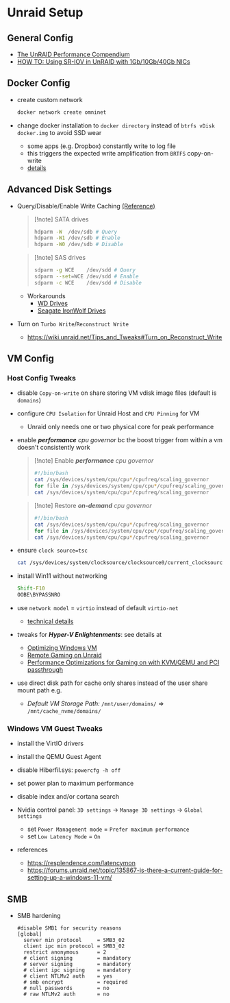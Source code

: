 # Unraid Setup

## General Config

- [The UnRAID Performance Compendium](https://github.com/teambvd/UnRAID-Performance-Compendium)
- [HOW TO: Using SR-IOV in UnRAID with 1Gb/10Gb/40Gb NICs](https://forums.unraid.net/topic/103323-how-to-using-sr-iov-in-unraid-with-1gb10gb40gb-network-interface-cards-nics/)

## Docker Config

- create custom network
  
  ```bash
  docker network create omninet
  ```

- change docker installation to `docker directory` instead of `btrfs vDisk docker.img` to avoid SSD wear
  
  - some apps (e.g. Dropbox) constantly write to log file
  - this triggers the expected write amplification from `BRTFS` copy-on-write
  - [details](https://forums.unraid.net/bug-reports/stable-releases/683-docker-image-huge-amount-of-unnecessary-writes-on-cache-r733/page/22/?tab=comments#comment-13653)

## Advanced Disk Settings

- Query/Disable/Enable Write Caching [(Reference)](https://forums.unraid.net/topic/72862-drive-write-speeds-really-slow-solved/?do=findComment&comment=670028)
  
   > 
   > \[!note\] SATA drives
   > 
   > ```bash
   > hdparm -W  /dev/sdb # Query 
   > hdparm -W1 /dev/sdb # Enable
   > hdparm -W0 /dev/sdb # Disable
   > ```
  
   > 
   > \[!note\] SAS drives
   > 
   > ```bash
   > sdparm -g WCE    /dev/sdd # Query 
   > sdparm --set=WCE /dev/sdd # Enable
   > sdparm -c WCE    /dev/sdd # Disable
   > ```
  
  - Workarounds
    - [WD Drives](https://forums.unraid.net/topic/79966-enable-write-cache/?do=findComment&comment=1182577)
    - [Seagate IronWolf Drives](https://forums.unraid.net/topic/79966-enable-write-cache/?do=findComment&comment=844323)
- Turn on `Turbo Write`/`Reconstruct Write`
  
  - <https://wiki.unraid.net/Tips_and_Tweaks#Turn_on_Reconstruct_Write>

## VM Config

### Host Config Tweaks

- disable `Copy-on-write` on share storing VM vdisk image files (default is `domains`)

- configure `CPU Isolation` for Unraid Host and `CPU Pinning` for VM
  
  - Unraid only needs one or two physical core for peak performance
- enable _**performance** cpu governor_ bc the boost trigger from within a vm doesn't consistently work
  
   > 
   > \[!note\] Enable _**performance** cpu governor_
   > 
   > ```bash
   > #!/bin/bash
   > cat /sys/devices/system/cpu/cpu*/cpufreq/scaling_governor
   > for file in /sys/devices/system/cpu/cpu*/cpufreq/scaling_governor; do echo "performance" > $file; done
   > cat /sys/devices/system/cpu/cpu*/cpufreq/scaling_governor
   > ```
  
   > 
   > \[!note\] Restore _**on-demand** cpu governor_
   > 
   > ```bash
   > #!/bin/bash
   > cat /sys/devices/system/cpu/cpu*/cpufreq/scaling_governor
   > for file in /sys/devices/system/cpu/cpu*/cpufreq/scaling_governor; do echo "ondemand" > $file; done
   > cat /sys/devices/system/cpu/cpu*/cpufreq/scaling_governor
   > ```

- ensure `clock source=tsc`
  
  ```bash
  cat /sys/devices/system/clocksource/clocksource0/current_clocksource
  ```

- install Win11 without networking
  
  ```bat
  Shift-F10
  OOBE\BYPASSNRO 
  ```

- use `network model` = `virtio` instead of default `virtio-net`
  
  - [technical details](https://forums.unraid.net/topic/101283-what-is-the-difference-between-virtio-and-virtio-net/)
- tweaks for _**Hyper-V Enlightenments**_: see details at
  
  - [Optimizing Windows VM](https://forums.unraid.net/topic/134041-guide-optimizing-windows-vms-in-unraid/)
  - [Remote Gaming on Unraid](https://forums.serverbuilds.net/t/guide-remote-gaming-on-unraid/4248/14)
  - [Performance Optimizations for Gaming on with KVM/QEMU and PCI passthrough](https://mathiashueber.com/performance-tweaks-gaming-on-virtual-machines/)
- use direct disk path for cache only shares instead of the user share mount path e.g.
  
  - _Default VM Storage Path:_ `/mnt/user/domains/` => `/mnt/cache_nvme/domains/`

### Windows VM Guest Tweaks

- install the VirtIO drivers

- install the QEMU Guest Agent

- disable Hiberfil.sys: `powercfg -h off`

- set power plan to maximum performance

- disable index and/or cortana search

- Nvidia control panel: `3D settings` -> `Manage 3D settings` -> `Global settings`
  
  - set `Power Management mode` = `Prefer maximum performance`
  - set `Low Latency Mode` = `On`
- references
  
  - <https://resplendence.com/latencymon>
  - <https://forums.unraid.net/topic/135867-is-there-a-current-guide-for-setting-up-a-windows-11-vm/>

## SMB

- SMB hardening
  ```config
  #disable SMB1 for security reasons
  [global]
    server min protocol     = SMB3_02
    client ipc min protocol = SMB3_02
    restrict anonymous      = 2
    # client signing        = mandatory
    # server signing        = mandatory
    # client ipc signing    = mandatory
    # client NTLMv2 auth    = yes
    # smb encrypt           = required
    # null passwords        = no
    # raw NTLMv2 auth       = no
  ```
